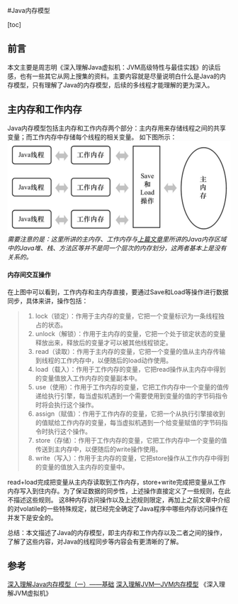 #Java内存模型


[toc]

## 前言

本文主要是周志明《深入理解Java虚拟机：JVM高级特性与最佳实践》的读后感，也有一些其它从网上搜集的资料。主要内容就是尽量说明白什么是Java的内存模型，只有理解了Java的内存模型，后续的多线程才能理解的更为深入。


## 主内存和工作内存

Java内存模型包括主内存和工作内存两个部分：主内存用来存储线程之间的共享变量；而工作内存中存储每个线程的相关变量。
如下图所示：
![](../images/java_memory_model.jpg)
*需要注意的是：这里所讲的主内存、工作内存与[上篇文章](http://www.cnblogs.com/wardensky/p/4162121.html)里所讲的Java内存区域中的Java堆、栈、方法区等并不是同一个层次的内存划分，这两者基本上是没有关系的。*

#### 内存间交互操作

在上图中可以看到，工作内存和主内存直接，要通过Save和Load等操作进行数据同步，具体来讲，操作包括：

> 1. lock（锁定）：作用于主内存的变量，它把一个变量标识为一条线程独占的状态。   
> 1. unlock（解锁）：作用于主内存的变量，它把一个处于锁定状态的变量释放出来，释放后的变量才可以被其他线程锁定。
> 1. read（读取）：作用于主内存的变量，它把一个变量的值从主内存传输到线程的工作内存中，以便随后的load动作使用。
> 1. load（载入）：作用于工作内存的变量，它把read操作从主内存中得到的变量值放入工作内存的变量副本中。   
> 1. use（使用）：作用于工作内存的变量，它把工作内存中一个变量的值传递给执行引擎，每当虚拟机遇到一个需要使用到变量的值的字节码指令时将会执行这个操作。   
> 1. assign（赋值）：作用于工作内存的变量，它把一个从执行引擎接收到的值赋给工作内存的变量，每当虚拟机遇到一个给变量赋值的字节码指令时执行这个操作。
> 1. store（存储）：作用于工作内存的变量，它把工作内存中一个变量的值传送到主内存中，以便随后的write操作使用。
> 1. write（写入）：作用于主内存的变量，它把store操作从工作内存中得到的变量的值放入主内存的变量中。

read+load完成把变量从主内存读取到工作内存，store+write完成把变量从工作内存写入到住内存。为了保证数据的同步性，上述操作直接定义了一些规则，在此不描述这些规则。
这8种内存访问操作以及上述规则限定，再加上之前文章中介绍的对volatile的一些特殊规定，就已经完全确定了Java程序中哪些内存访问操作在并发下是安全的。

总结：本文描述了Java的内存模型，即主内存和工作内存以及二者之间的操作，了解了这些内容，对Java的线程同步等内容会有更清晰的了解。

## 参考

[深入理解Java内存模型（一）——基础](http://www.infoq.com/cn/articles/java-memory-model-1)
[深入理解JVM—JVM内存模型]()
《深入理解JVM虚拟机》
